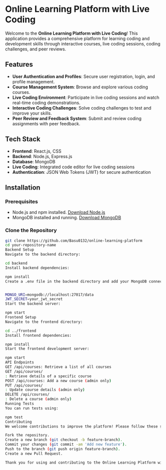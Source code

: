 
# Online Learning Platform with Live Coding

Welcome to the **Online Learning Platform with Live Coding**! This application provides a comprehensive platform for learning coding and development skills through interactive courses, live coding sessions, coding challenges, and peer reviews.

## Features

- **User Authentication and Profiles**: Secure user registration, login, and profile management.
- **Course Management System**: Browse and explore various coding courses.
- **Live Coding Environment**: Participate in live coding sessions and watch real-time coding demonstrations.
- **Interactive Coding Challenges**: Solve coding challenges to test and improve your skills.
- **Peer Review and Feedback System**: Submit and review coding assignments with peer feedback.

## Tech Stack

- **Frontend**: React.js, CSS
- **Backend**: Node.js, Express.js
- **Database**: MongoDB
- **Live Coding**: Integrated code editor for live coding sessions
- **Authentication**: JSON Web Tokens (JWT) for secure authentication

## Installation

### Prerequisites

- Node.js and npm installed. [Download Node.js](https://nodejs.org/)
- MongoDB installed and running. [Download MongoDB](https://www.mongodb.com/try/download/community)

### Clone the Repository

```bash
git clone https://github.com/Basu0132/online-learning-platform
cd your-repository-name
Backend Setup
Navigate to the backend directory:

cd backend
Install backend dependencies:

npm install
Create a .env file in the backend directory and add your MongoDB connection string:


MONGO_URI=mongodb://localhost:27017/data
JWT_SECRET=your_jwt_secret
Start the backend server:

npm start
Frontend Setup
Navigate to the frontend directory:

cd ../frontend
Install frontend dependencies:

npm install
Start the frontend development server:

npm start
API Endpoints
GET /api/courses: Retrieve a list of all courses
GET /api/courses/
: Retrieve details of a specific course
POST /api/courses: Add a new course (admin only)
PUT /api/courses/
: Update course details (admin only)
DELETE /api/courses/
: Delete a course (admin only)
Running Tests
You can run tests using:

npm test
Contributing
We welcome contributions to improve the platform! Please follow these steps to contribute:

Fork the repository.
Create a new branch (git checkout -b feature-branch).
Commit your changes (git commit -am 'Add new feature').
Push to the branch (git push origin feature-branch).
Create a new Pull Request.

Thank you for using and contributing to the Online Learning Platform with Live Coding!
